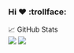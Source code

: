 ### Hi :heart: :trollface:

📈 GitHub Stats
<br/>
<img src="https://github-readme-stats.vercel.app/api?username=cupyusuf&count_private=true&theme=vue-dark">
<img src="https://github-readme-stats.vercel.app/api/top-langs/?username=cupyusuf&layout=compact&theme=vue-dark">
<br/>
